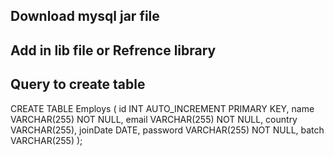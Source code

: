 ## Download mysql jar file 

## Add in lib file or Refrence library

## Query to create table
CREATE TABLE Employs (
    id INT AUTO_INCREMENT PRIMARY KEY,
    name VARCHAR(255) NOT NULL,
    email VARCHAR(255) NOT NULL,
    country VARCHAR(255),
    joinDate DATE,
    password VARCHAR(255) NOT NULL,
    batch VARCHAR(255)
);
